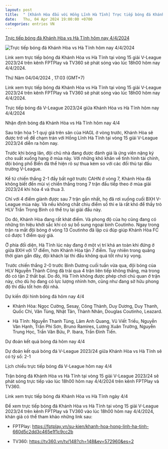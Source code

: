 ```yaml
---
layout: post
title:  " [Khánh Hòa đấu với Hồng Lĩnh Hà Tĩnh] Trực tiếp bóng đá Khánh Hòa vs Hà Tĩnh hôm nay 4/4/2024"
date:   Thu, 04 Apr 2024 19:00:00 +0700
categories: entries VN
---
```

[Trực tiếp bóng đá Khánh Hòa vs Hà Tĩnh hôm nay 4/4/2024](https://nongnghiep.vn/truc-tiep-khanh-hoa-vs-ha-tinh-giai-v-league-2023-24-tren-tv360-hom-nay-4-4-2024-d381370.html)

![Trực tiếp bóng đá Khánh Hòa vs Hà Tĩnh hôm nay 4/4/2024](https://t.ex-cdn.com/nongnghiep.vn/resize/540x303/files/content/2024/04/04/truc-tiep-bong-da-khanh-hoa-vs-ha-tinh-4-4-124916_758-170305.jpg)

Link xem trực tiếp bóng đá Khánh Hòa vs Hà Tĩnh tại vòng 15 giải V-League 2023/24 trên kênh FPTPlay và TV360 sẽ phát sóng vào lúc 18h00 hôm nay 4/4/2024.

Thứ Năm 04/04/2024 , 17:03 (GMT+7)

Link xem trực tiếp bóng đá Khánh Hòa vs Hà Tĩnh tại vòng 15 giải V-League 2023/24 trên kênh FPTPlay và TV360 sẽ phát sóng vào lúc 18h00 hôm nay 4/4/2024.

Trực tiếp bóng đá V-League 2023/24 giữa Khánh Hòa vs Hà Tĩnh hôm nay 4/4/2024

Nhận định bóng đá Khánh Hòa vs Hà Tĩnh hôm nay 4/4

Sau trận hòa 1-1 quý giá trên sân của HAGL ở vòng trước, Khánh Hòa sẽ được trở về để chạm trán với Hồng Lĩnh Hà Tĩnh tại vòng 15 giải V-League 2023/24 diễn ra hôm nay.

Trước khi bóng lăn, đội chủ nhà đang được đánh giá là ứng viên nặng ký cho suất xuống hạng ở mùa này. Với những khó khăn về tình hình tài chính, đội bóng phố Biển đã thể hiện rõ sự thua kém so với các đối thủ tại đấu trường V-League.

Kể từ chiến thắng 2-1 đầy bất ngờ trước CAHN ở vòng 7, Khánh Hòa đã không biết đến mùi vị chiến thắng trong 7 trận đấu tiếp theo ở mùa giải 2023/24 khi hòa 4 và thua 3.

Chỉ với 4 điểm giành được sau 7 trận gần nhất, họ đã rơi xuống cuối BXH V-League mùa này. Và nếu không chắt chiu điểm số thì e là rất khó để thầy trò HLV Trần Trọng Bình có thể trụ lại giải đấu này.

Do đó, Khánh Hòa đang rất khát điểm. Và phong độ của họ cũng đang có những tín hiệu khởi sắc khi có sự bổ sung ngoại binh Coutinho. Ngay trong trận ra mắt đội bóng ở vòng 13 Coutinho đã lập cú đúp giúp Khánh Hòa FC có được 1 điểm quý giá.

Ở phía đối diện, Hà Tĩnh lúc này đang ở một vị trí khá an toàn khi đứng ở giữa BXH với 17 điểm, hơn Khánh Hòa tận 7 điểm. Tuy nhiên trong quãng thời gian gần đây, đội khách lại thi đấu không quá tốt như kỳ vọng.

Trước chiến thắng 2-0 trước Bình Dương cuối tuần vừa qua, đội bóng của HLV Nguyễn Thành Công đã trải qua 4 trận liên tiếp không thắng, mà trong đó có tận 2 thất bại. Do đó, Hà Tĩnh không được phép chơi chủ quan ở trận này, cho dù họ đang có lực lượng nhỉnh hơn, cũng như đang sở hữu phong độ thi đấu tốt hơn đội nhà.

Dự kiến đội hình bóng đá hôm nay 4/4

- Khánh Hòa: Ngọc Cường, Sesay, Công Thành, Duy Dương, Duy Thanh, Quốc Chí, Văn Tùng, Nhật Tân, Thành Nhân, Douglas Coutinho, Leazard.

- Hà Tĩnh: Nguyễn Thanh Tùng, Lâm Anh Quang, Vũ Viết Triều, Nguyễn Văn Hạnh, Trần Phi Sơn, Bruno Ramires, Lương Xuân Trường, Nguyễn Trung Học, Trần Văn Bửu, P. Ibara, Trần Đình Tiến.

Dự đoán kết quả bóng đá hôm nay 4/4

Dự đoán kết quả bóng đá V-League 2023/24 giữa Khánh Hòa vs Hà Tĩnh sẽ có tỷ số: 2-1

Lịch chiếu trực tiếp bóng đá V-League hôm nay 4/4

Trận bóng đá Khánh Hòa vs Hà Tĩnh tại vòng 15 giải V-League 2023/24 sẽ phát sóng trực tiếp vào lúc 18h00 hôm nay 4/4/2024 trên kênh FPTPlay và TV360.

Link xem trực tiếp bóng đá Khánh Hòa vs Hà Tĩnh ngày 4/4

Để xem trực tiếp bóng đá Khánh Hòa vs Hà Tĩnh tại vòng 15 giải V-League 2023/24 trên kênh FPTPlay và TV360 vào lúc 18h00 hôm nay 4/4/2024, khán giả có thể tham khảo những link sau:

- FPTPlay: https://fptplay.vn/su-kien/khanh-hoa-hong-linh-ha-tinh-660d5c2dd3c465e1f1c9cc2b

- TV360: https://tv360.vn/tv/148?ch=148&ev=572960&es=2

